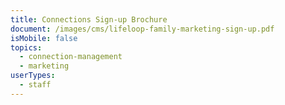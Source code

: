 ```yaml
---
title: Connections Sign-up Brochure
document: /images/cms/lifeloop-family-marketing-sign-up.pdf
isMobile: false
topics:
  - connection-management
  - marketing
userTypes:
  - staff
---
```

